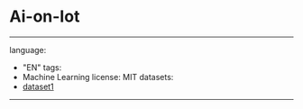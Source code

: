 # Ai-on-Iot
---
language: 
  - "EN"
tags:
- Machine Learning
license: MIT
datasets:
- [dataset1](https://www.kaggle.com/datasets/ahemateja19bec1025/traffic-sign-dataset-classification)
---